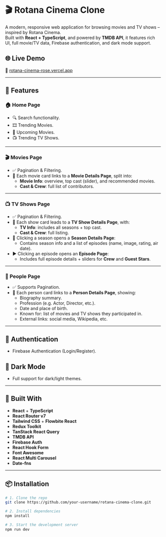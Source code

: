 # 🎬 Rotana Cinema Clone

A modern, responsive web application for browsing movies and TV shows – inspired by Rotana Cinema.  
Built with **React + TypeScript**, and powered by **TMDB API**, it features rich UI, full movie/TV data, Firebase authentication, and dark mode support.

## 🌐 Live Demo
🔗 [rotana-cinema-rose.vercel.app](https://rotana-cinema-rose.vercel.app)

---

## 🚀 Features

### 🏠 Home Page
- 🔍 Search functionality.
- 🎞️ Trending Movies.
- 🎥 Upcoming Movies.
- 📺 Trending TV Shows.

---

### 🎬 Movies Page
- ✅ Pagination & Filtering.
- 🎫 Each movie card links to a **Movie Details Page**, split into:
  - **Movie Info**: overview, top cast (slider), and recommended movies.
  - **Cast & Crew**: full list of contributors.

---

### 📺 TV Shows Page
- ✅ Pagination & Filtering.
- 📘 Each show card leads to a **TV Show Details Page**, with:
  - **TV Info**: includes all seasons + top cast.
  - **Cast & Crew**: full listing.
- 📂 Clicking a season opens a **Season Details Page**:
  - Contains season info and a list of episodes (name, image, rating, air date).
- ▶️ Clicking an episode opens an **Episode Page**:
  - Includes full episode details + sliders for **Crew** and **Guest Stars**.

---

### 👤 People Page
- ✅ Supports Pagination.
- 📇 Each person card links to a **Person Details Page**, showing:
  - Biography summary.
  - Profession (e.g. Actor, Director, etc.).
  - Date and place of birth.
  - Known for: list of movies and TV shows they participated in.
  - External links: social media, Wikipedia, etc.

---

## 🔐 Authentication
- Firebase Authentication (Login/Register).

## 🌙 Dark Mode
- Full support for dark/light themes.

---

## 🧰 Built With

- **React** + **TypeScript**
- **React Router v7**
- **Tailwind CSS** + **Flowbite React**
- **Redux Toolkit**
- **TanStack React Query**
- **TMDB API**
- **Firebase Auth**
- **React Hook Form**
- **Font Awesome**
- **React Multi Carousel**
- **Date-fns**

---

## 📦 Installation

```bash
# 1. Clone the repo
git clone https://github.com/your-username/rotana-cinema-clone.git

# 2. Install dependencies
npm install

# 3. Start the development server
npm run dev
